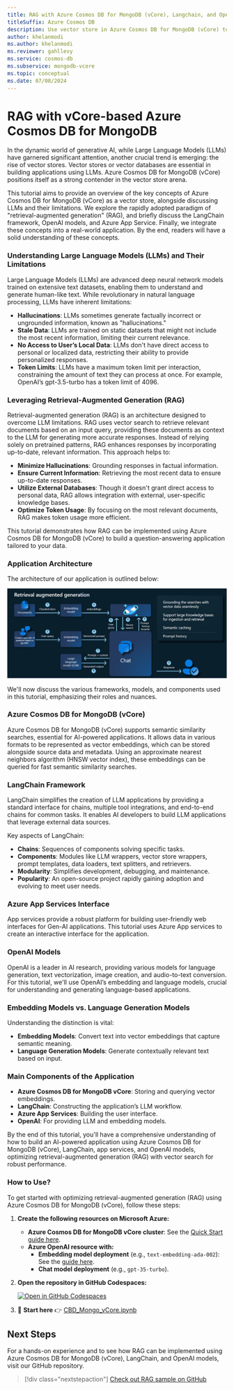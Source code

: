 ```yaml
---
title: RAG with Azure Cosmos DB for MongoDB (vCore), Langchain, and OpenAI
titleSuffix: Azure Cosmos DB
description: Use vector store in Azure Cosmos DB for MongoDB (vCore) to enhance AI-based applications.
author: khelanmodi
ms.author: khelanmodi
ms.reviewer: gahllevy
ms.service: cosmos-db
ms.subservice: mongodb-vcore
ms.topic: conceptual
ms.date: 07/08/2024
---
```


# RAG with vCore-based Azure Cosmos DB for MongoDB
In the dynamic world of generative AI, while Large Language Models (LLMs) have garnered significant attention, another crucial trend is emerging: the rise of vector stores. Vector stores or vector databases are essential in building applications using LLMs. Azure Cosmos DB for MongoDB (vCore) positions itself as a strong contender in the vector store arena.

This tutorial aims to provide an overview of the key concepts of Azure Cosmos DB for MongoDB (vCore) as a vector store, alongside discussing LLMs and their limitations. We explore the rapidly adopted paradigm of "retrieval-augmented generation" (RAG), and briefly discuss the LangChain framework, OpenAI models, and Azure App Service. Finally, we integrate these concepts into a real-world application. By the end, readers will have a solid understanding of these concepts.

### Understanding Large Language Models (LLMs) and Their Limitations

Large Language Models (LLMs) are advanced deep neural network models trained on extensive text datasets, enabling them to understand and generate human-like text. While revolutionary in natural language processing, LLMs have inherent limitations:

- **Hallucinations**: LLMs sometimes generate factually incorrect or ungrounded information, known as "hallucinations."
- **Stale Data**: LLMs are trained on static datasets that might not include the most recent information, limiting their current relevance.
- **No Access to User’s Local Data**: LLMs don't have direct access to personal or localized data, restricting their ability to provide personalized responses.
- **Token Limits**: LLMs have a maximum token limit per interaction, constraining the amount of text they can process at once. For example, OpenAI’s gpt-3.5-turbo has a token limit of 4096.

### Leveraging Retrieval-Augmented Generation (RAG)

Retrieval-augmented generation (RAG) is an architecture designed to overcome LLM limitations. RAG uses vector search to retrieve relevant documents based on an input query, providing these documents as context to the LLM for generating more accurate responses. Instead of relying solely on pretrained patterns, RAG enhances responses by incorporating up-to-date, relevant information. This approach helps to:

- **Minimize Hallucinations**: Grounding responses in factual information.
- **Ensure Current Information**: Retrieving the most recent data to ensure up-to-date responses.
- **Utilize External Databases**: Though it doesn't grant direct access to personal data, RAG allows integration with external, user-specific knowledge bases.
- **Optimize Token Usage**: By focusing on the most relevant documents, RAG makes token usage more efficient.

This tutorial demonstrates how RAG can be implemented using Azure Cosmos DB for MongoDB (vCore) to build a question-answering application tailored to your data.

### Application Architecture

The architecture of our application is outlined below:

![Architecture Diagram](./media/vector/architecture-diagram.png)

We'll now discuss the various frameworks, models, and components used in this tutorial, emphasizing their roles and nuances.

### Azure Cosmos DB for MongoDB (vCore)

Azure Cosmos DB for MongoDB (vCore) supports semantic similarity searches, essential for AI-powered applications. It allows data in various formats to be represented as vector embeddings, which can be stored alongside source data and metadata. Using an approximate nearest neighbors algorithm (HNSW vector index), these embeddings can be queried for fast semantic similarity searches.

### LangChain Framework

LangChain simplifies the creation of LLM applications by providing a standard interface for chains, multiple tool integrations, and end-to-end chains for common tasks. It enables AI developers to build LLM applications that leverage external data sources.

Key aspects of LangChain:

- **Chains**: Sequences of components solving specific tasks.
- **Components**: Modules like LLM wrappers, vector store wrappers, prompt templates, data loaders, text splitters, and retrievers.
- **Modularity**: Simplifies development, debugging, and maintenance.
- **Popularity**: An open-source project rapidly gaining adoption and evolving to meet user needs.

### Azure App Services Interface

App services provide a robust platform for building user-friendly web interfaces for Gen-AI applications. This tutorial uses Azure App services to create an interactive interface for the application.

### OpenAI Models

OpenAI is a leader in AI research, providing various models for language generation, text vectorization, image creation, and audio-to-text conversion. For this tutorial, we'll use OpenAI’s embedding and language models, crucial for understanding and generating language-based applications.

### Embedding Models vs. Language Generation Models

Understanding the distinction is vital:

- **Embedding Models**: Convert text into vector embeddings that capture semantic meaning.
- **Language Generation Models**: Generate contextually relevant text based on input.

### Main Components of the Application

- **Azure Cosmos DB for MongoDB vCore**: Storing and querying vector embeddings.
- **LangChain**: Constructing the application’s LLM workflow.
- **Azure App Services**: Building the user interface.
- **OpenAI**: For providing LLM and embedding models.

By the end of this tutorial, you'll have a comprehensive understanding of how to build an AI-powered application using Azure Cosmos DB for MongoDB (vCore), LangChain, app services, and OpenAI models, optimizing retrieval-augmented generation (RAG) with vector search for robust performance.

### How to Use?

To get started with optimizing retrieval-augmented generation (RAG) using Azure Cosmos DB for MongoDB (vCore), follow these steps:

1. **Create the following resources on Microsoft Azure:**
    - **Azure Cosmos DB for MongoDB vCore cluster**: See the [Quick Start guide here]().
    - **Azure OpenAI resource with:**
        - **Embedding model deployment** (e.g., `text-embedding-ada-002`): See the [guide here]().
        - **Chat model deployment** (e.g., `gpt-35-turbo`).

2. **Open the repository in GitHub Codespaces:**

    [![Open in GitHub Codespaces](https://github.com/codespaces/badge.svg)](https://codespaces.new/Azure-Samples/Cosmic-Food-RAG-app?devcontainer_path=.devcontainer/devcontainer.json)

3. 📝 **Start here** 👉 [CBD_Mongo_vCore.ipynb](./CBD_Mongo_vCore.ipynb)

## Next Steps

For a hands-on experience and to see how RAG can be implemented using Azure Cosmos DB for MongoDB (vCore), LangChain, and OpenAI models, visit our GitHub repository.

> [!div class="nextstepaction"]
> [Check out RAG sample on GitHub](https://github.com/Azure-Samples/Cosmic-Food-RAG-app)

